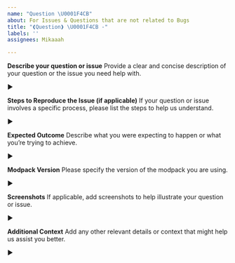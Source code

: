 ```yaml
---
name: "Question \U0001F4CB"
about: For Issues & Questions that are not related to Bugs
title: "❰Question❱ \U0001F4CB -"
labels: ''
assignees: Mikaaah

---
```


**Describe your question or issue**
Provide a clear and concise description of your question or the issue you need help with.

►

**Steps to Reproduce the Issue (if applicable)**
If your question or issue involves a specific process, please list the steps to help us understand.

►

**Expected Outcome**
Describe what you were expecting to happen or what you’re trying to achieve.

►

**Modpack Version**
Please specify the version of the modpack you are using.

►

**Screenshots**
If applicable, add screenshots to help illustrate your question or issue.

►

**Additional Context**
Add any other relevant details or context that might help us assist you better.

►
